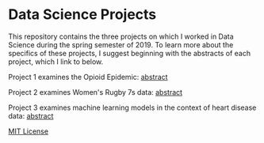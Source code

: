 # Data Science Projects
This repository contains the three projects on which I worked in Data Science during the spring semester of 2019. To learn more about the specifics of these projects, I suggest beginning with the abstracts of each project, which I link to below.

Project 1 examines the Opioid Epidemic: [abstract](https://github.com/djconnolly27/DataScienceProjects/blob/master/project1/abstract1.md)

Project 2 examines Women's Rugby 7s data: [abstract](https://github.com/djconnolly27/DataScienceProjects/blob/master/project2/abstract2.md)

Project 3 examines machine learning models in the context of heart disease data: [abstract](https://github.com/djconnolly27/DataScienceProjects/blob/master/project3/abstract3.md)

[MIT License](https://en.wikipedia.org/wiki/MIT_License)

